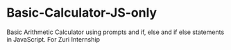 # Basic-Calculator-JS-only
Basic Arithmetic Calculator using prompts and if, else and if else statements in JavaScript. For Zuri Internship

